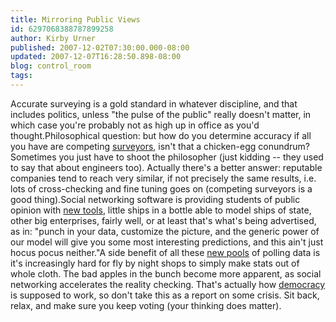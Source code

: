 ```yaml
---
title: Mirroring Public Views
id: 6297068388787899258
author: Kirby Urner
published: 2007-12-02T07:30:00.000-08:00
updated: 2007-12-07T16:28:50.898-08:00
blog: control_room
tags: 
---
```


Accurate surveying is a gold standard in whatever discipline, and that includes politics, unless "the pulse of the public" really doesn't matter, in which case you're probably not as high up in office as you'd thought.Philosophical question:  but how do you determine accuracy if all you have are competing [surveyors](http://www.bls.gov/oco/ocos040.htm), isn't that a chicken-egg conundrum?  Sometimes you just have to shoot the philosopher (just kidding -- they used to say that about engineers too).  Actually there's a better answer:  reputable companies tend to reach very similar, if not precisely the same results, i.e. lots of cross-checking and fine tuning goes on (competing surveyors is a good thing).Social networking software is providing students of public opinion with [new tools](http://glassbooth.org/), little ships in a bottle able to model ships of state, other big enterprises, fairly well, or at least that's what's being advertised, as in:  "punch in your data, customize the picture, and the generic power of our model will give you some most interesting predictions, and this ain't just hocus pocus neither."A side benefit of all these [new pools](http://wiki.idebate.org/index.php/Welcome_to_Debatepedia%21) of polling data is it's increasingly hard for fly by night shops to simply make stats out of whole cloth.  The bad apples in the bunch become more apparent, as social networking accelerates the reality checking.  That's actually how [democracy](http://busproject.org/) is supposed to work, so don't take this as a report on some crisis.  Sit back, relax, and make sure you keep voting (your thinking does matter).